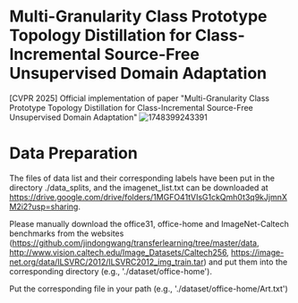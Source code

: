 # Multi-Granularity Class Prototype Topology Distillation for Class-Incremental  Source-Free Unsupervised Domain Adaptation
[CVPR 2025] Official implementation of paper "Multi-Granularity Class Prototype Topology Distillation for Class-Incremental  Source-Free Unsupervised Domain Adaptation"
![1748399243391](https://github.com/user-attachments/assets/6f019bcc-2f37-4826-a967-2525b2cb8f63)

# Data Preparation
The files of data list and their corresponding labels have been put in the directory ./data_splits, and the imagenet_list.txt can be downloaded at https://drive.google.com/drive/folders/1MGFO41tVIsG1ckQmh0t3q9kJjmnXM2i2?usp=sharing.

Please manually download the office31, office-home and ImageNet-Caltech benchmarks from the websites (https://github.com/jindongwang/transferlearning/tree/master/data, http://www.vision.caltech.edu/Image_Datasets/Caltech256, https://image-net.org/data/ILSVRC/2012/ILSVRC2012_img_train.tar) and put them into the corresponding directory (e.g., './dataset/office-home').

Put the corresponding file in your path (e.g., './dataset/office-home/Art.txt')
